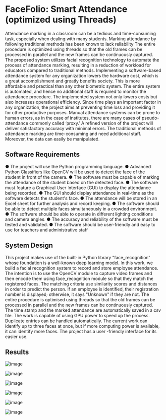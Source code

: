 # FaceFolio: Smart Attendance  (optimized using Threads)
Attendance marking in a classroom can be a tedious and time-consuming task, especially when dealing with many students. Marking attendance by following  traditional methods has been known to lack reliability
The entire procedure is optimized using threads so that the old frames can be processed in parallel and the new frames can be continuously captured. The proposed system utilizes facial recognition technology to automate the process of attendance marking, resulting in a reduction of workload for educators compared to traditional methods. Implementing a software-based attendance system for any organization lowers the hardware cost, which is a great accomplishment and greatly benefits society. This is more affordable and practical than any other biometric system. The entire system is automated, and hence no additional staff is required to monitor the attendance procedure. The implemented system not only lowers costs but also increases operational efficiency. Since time plays an important factor in any organization, the project aims at preventing time loss and providing it for other productive purposes. Manual attendance systems can be prone to human errors, as in the case of institutes, there are many cases of pseudo-attendance commonly called ‘proxy.’ A refined version of the project will deliver satisfactory accuracy with minimal errors. The traditional methods 
of attendance marking are time-consuming and need additional staff. Moreover, the data can easily be manipulated.

## Software Requirements
● The project will use the Python programming language.
● Advanced Python Classifiers like OpenCV will be used to detect the face of the student in front of the camera.
● The software must be capable of marking the attendance of the student based on the detected face.
● The software must feature a Graphical User Interface (GUI) to display the attendance being recorded.
● The GUI should display attendance in real-time as the software detects the student's face.
● The attendance will be stored in an Excel sheet for further analysis and record keeping.
● The software should be able to detect multiple faces simultaneously in a crowded environment.
● The software should be able to operate in different lighting conditions and camera angles.
● The accuracy and reliability of the software must be tested and validated.
● The software should be user-friendly and easy to use for teachers and administrative staff

## System Design
This project makes use of the built-in Python library "face_recognition" whose foundation is a well-known deep learning model. In this work, we build a facial recognition system to record and store employee attendance. The intention is to use the OpenCV module to capture video frames and then encode them using face_recognition module so that they match the registered faces. The matching criteria use similarity scores and distances in order to predict the person. If an employee is identified, their registration number is displayed; otherwise, it says "Unknown" if they are not.  The entire procedure is optimised using threads so that the old frames can be processed in parallel and the new frames can be continuously captured. The time stamp and the marked attendance are automatically saved in a csv file. The work is capable of using GPU power to speed up the process. Duplicate entries can be handled automatically. The current work can identify up to three faces at once, but if more computing power is available, it can identify more faces. The project has a user -friendly interface for its easier use. 

## Results

![image](https://github.com/pulak2002/Automatic-Attendance-Marking-Using-Facial-Recognition-Technique/assets/110912267/9c731a15-dab8-4cfc-a67d-ff5bdfb65733)

![image](https://github.com/pulak2002/Automatic-Attendance-Marking-Using-Facial-Recognition-Technique/assets/110912267/eff95e6f-b800-407b-838b-9292a5923334)

![image](https://github.com/pulak2002/Automatic-Attendance-Marking-Using-Facial-Recognition-Technique/assets/110912267/8252502f-35b9-4efb-a413-3a170279a107)

![image](https://github.com/pulak2002/Automatic-Attendance-Marking-Using-Facial-Recognition-Technique/assets/110912267/2ebb3b94-6256-4e69-9de7-c8168e570575)

![image](https://github.com/pulak2002/Automatic-Attendance-Marking-Using-Facial-Recognition-Technique/assets/110912267/3f81ac52-81db-4c7d-bac7-ec376a092560)

![image](https://github.com/pulak2002/Automatic-Attendance-Marking-Using-Facial-Recognition-Technique/assets/110912267/87195ee2-981c-4c90-9506-791eba550b34)

